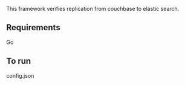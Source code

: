 
This framework verifies replication from couchbase to elastic search.

Requirements
------------
Go


To run 
------------

config.json



